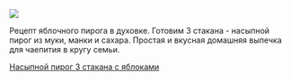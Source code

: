 <!--2025-10-29 20:28:09-->
<div class="yb">
  <div class="rss finecooking"><a href="https://finecooking.ru/recipe/nasypnoy-pirog-3-stakana-s-yablokami"><img src="https://finecooking.ru/images/recipe/nasypnoy-pirog-3-stakana-s-yablokami/photo/960w.jpg"></a><p>Рецепт яблочного пирога в духовке. Готовим 3 стакана - насыпной пирог из муки, манки и сахара. Простая и вкусная домашняя выпечка для чаепития в кругу семьи.</p>
 <p class="titl"><a href="https://finecooking.ru/recipe/nasypnoy-pirog-3-stakana-s-yablokami">Насыпной пирог 3 стакана с яблоками</a></p></div>
</div>
